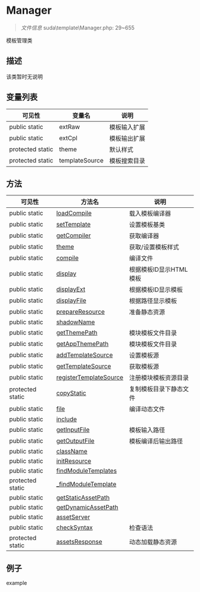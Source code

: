 #  Manager 

> *文件信息* suda\template\Manager.php: 29~655


模板管理类


## 描述



该类暂时无说明


## 变量列表
| 可见性 |  变量名   | 说明 |
|--------|----|------|
| public  static  | extRaw | 模板输入扩展| 
| public  static  | extCpl | 模板输出扩展| 
| protected  static  | theme | 默认样式| 
| protected  static  | templateSource | 模板搜索目录| 

## 方法

| 可见性 | 方法名 | 说明 |
|--------|-------|------|
|  public  static|[loadCompile](Manager/loadCompile.md) | 载入模板编译器 |
|  public  static|[setTemplate](Manager/setTemplate.md) | 设置模板基类 |
|  public  static|[getCompiler](Manager/getCompiler.md) | 获取编译器 |
|  public  static|[theme](Manager/theme.md) | 获取/设置模板样式 |
|  public  static|[compile](Manager/compile.md) | 编译文件 |
|  public  static|[display](Manager/display.md) | 根据模板ID显示HTML模板 |
|  public  static|[displayExt](Manager/displayExt.md) | 根据模板ID显示模板 |
|  public  static|[displayFile](Manager/displayFile.md) | 根据路径显示模板 |
|  public  static|[prepareResource](Manager/prepareResource.md) | 准备静态资源 |
|  public  static|[shadowName](Manager/shadowName.md) |  |
|  public  static|[getThemePath](Manager/getThemePath.md) | 模块模板文件目录 |
|  public  static|[getAppThemePath](Manager/getAppThemePath.md) | 模块模板文件目录 |
|  public  static|[addTemplateSource](Manager/addTemplateSource.md) | 设置模板源 |
|  public  static|[getTemplateSource](Manager/getTemplateSource.md) | 获取模板源 |
|  public  static|[registerTemplateSource](Manager/registerTemplateSource.md) | 注册模块模板资源目录 |
|  protected  static|[copyStatic](Manager/copyStatic.md) | 复制模板目录下静态文件 |
|  public  static|[file](Manager/file.md) | 编译动态文件 |
|  public  static|[include](Manager/include.md) |  |
|  public  static|[getInputFile](Manager/getInputFile.md) | 模板输入路径 |
|  public  static|[getOutputFile](Manager/getOutputFile.md) | 模板编译后输出路径 |
|  public  static|[className](Manager/className.md) |  |
|  public  static|[initResource](Manager/initResource.md) |  |
|  public  static|[findModuleTemplates](Manager/findModuleTemplates.md) |  |
|  protected  static|[_findModuleTemplate](Manager/_findModuleTemplate.md) |  |
|  public  static|[getStaticAssetPath](Manager/getStaticAssetPath.md) |  |
|  public  static|[getDynamicAssetPath](Manager/getDynamicAssetPath.md) |  |
|  public  static|[assetServer](Manager/assetServer.md) |  |
|  public  static|[checkSyntax](Manager/checkSyntax.md) | 检查语法 |
|  protected  static|[assetsResponse](Manager/assetsResponse.md) | 动态加载静态资源 |
 

## 例子

example